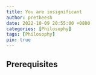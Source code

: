 ```yaml
---
title: You are insignificant
author: pretheesh
date: 2022-10-09 20:55:00 +0800
categories: [Philosophy]
tags: [Philosophy]
pin: true
---
```


## Prerequisites